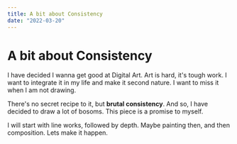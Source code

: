 ```yaml
---
title: A bit about Consistency
date: "2022-03-20"
---
```

# A bit about Consistency

I have decided I wanna get good at Digital Art.
Art is hard, it's tough work. I want to integrate it in my life and make it second nature.
I want to miss it when I am not drawing. 

There's no secret recipe to it, but **brutal consistency**. And so, I have decided to draw a lot of bosoms. 
This piece is a promise to myself. 

I will start with line works, followed by depth. Maybe painting then, and then composition.
Lets make it happen.

